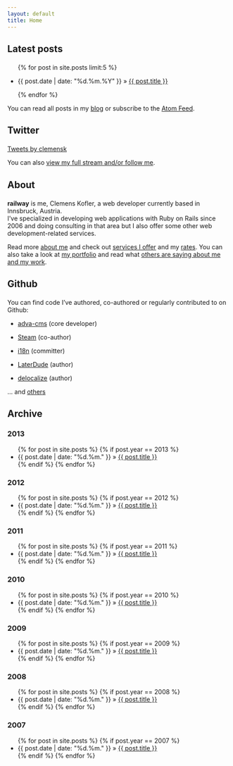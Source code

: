 ```yaml
---
layout: default
title: Home
---
```


<div id="latest_posts" class="content_box span-16">
<div class="content_wrapper">
<h2>

Latest posts

</h2>
<ul>

{% for post in site.posts limit:5 %}

<li>

<span>{{ post.date | date: "%d.%m.%Y" }}</span> »
<a href="{{ post.url }}">{{ post.title }}</a>

</li>

{% endfor %}

</ul>
<p style="margin-top:1em;">

You can read all posts in my [blog](/blog) or subscribe to the [Atom
Feed](/articles.atom).

</p>

</div>
</div>
<div id="twitter" class="content_box span-8 last">
<div class="content_wrapper">
<h2>

Twitter

</h2>
<div id="tweets">
<a class="twitter-timeline" href="https://twitter.com/clemensk?ref_src=twsrc%5Etfw">Tweets by clemensk</a> <script async src="https://platform.twitter.com/widgets.js" charset="utf-8"></script>
</div>
<p>

You can also [view my full stream and/or follow me](http://twitter.com/clemensk).

</p>

</div>
</div>
<div id="about" class="content_box span-12">
<div class="content_wrapper">
<h2>

About

</h2>
<p>

<b>railway</b> is me, Clemens Kofler, a web developer currently based in
Innsbruck, Austria.  
I’ve specialized in developing web applications with Ruby on Rails since
2006 and doing consulting in that area but I also offer some other web
development-related services.

</p>
<p style="margin-top:1em;">

Read more [about me](/about) and check out [services I offer](/services)
and my [rates](/rates). You can also take a look at [my portfolio]( portfolio) and read what [others are saying about me and my work](/praise).

</p>

</div>
</div>
<div id="github" class="content_box span-12 last">
<div class="content_wrapper">
<h2>

Github

</h2>
<p>

You can find code I’ve authored, co-authored or regularly contributed to
on Github:

</p>
<ul class="bullets">
<li>

[adva-cms](http://github.com/svenfuchs/adva_cms) (core developer)

</li>
<li>

[Steam](http://github.com/svenfuchs/steam) (co-author)

</li>
<li>

[i18n](http://github.com/svenfuchs/i18n) (committer)

</li>
<li>

[LaterDude](http://github.com/clemens/later_dude) (author)

</li>
<li>

[delocalize](http://github.com/clemens/delocalize) (author)

</li>
</ul>
<p>

… and [others](http://github.com/clemens.</p>)

</div>
</div>
<div id="archive" class="content_box span-24">
<div class="content_wrapper">
<h2>

Archive

</h2>

### 2013

<ul>
  {% for post in site.posts %}  
    {% if post.year == 2013 %}
      <li><span>{{ post.date | date: "%d.%m." }}</span> &raquo; <a href="{{ post.url }}">{{ post.title }}</a></li>
    {% endif %}
  {% endfor %}
</ul>

### 2012

<ul>
  {% for post in site.posts %}  
    {% if post.year == 2012 %}
      <li><span>{{ post.date | date: "%d.%m." }}</span> &raquo; <a href="{{ post.url }}">{{ post.title }}</a></li>
    {% endif %}
  {% endfor %}
</ul>

### 2011

<ul>
  {% for post in site.posts %}  
    {% if post.year == 2011 %}
      <li><span>{{ post.date | date: "%d.%m." }}</span> &raquo; <a href="{{ post.url }}">{{ post.title }}</a></li>
    {% endif %}
  {% endfor %}
</ul>

### 2010

<ul>
  {% for post in site.posts %}  
    {% if post.year == 2010 %}
      <li><span>{{ post.date | date: "%d.%m." }}</span> &raquo; <a href="{{ post.url }}">{{ post.title }}</a></li>
    {% endif %}
  {% endfor %}
</ul>

### 2009

<ul>
  {% for post in site.posts %}  
    {% if post.year == 2009 %}
      <li><span>{{ post.date | date: "%d.%m." }}</span> &raquo; <a href="{{ post.url }}">{{ post.title }}</a></li>
    {% endif %}
  {% endfor %}
</ul>

### 2008

<ul>
  {% for post in site.posts %}  
    {% if post.year == 2008 %}
      <li><span>{{ post.date | date: "%d.%m." }}</span> &raquo; <a href="{{ post.url }}">{{ post.title }}</a></li>
    {% endif %}
  {% endfor %}
</ul>

### 2007

<ul>
  {% for post in site.posts %}  
    {% if post.year == 2007 %}
      <li><span>{{ post.date | date: "%d.%m." }}</span> &raquo; <a href="{{ post.url }}">{{ post.title }}</a></li>
    {% endif %}
  {% endfor %}
</ul>

</div>
</div>
